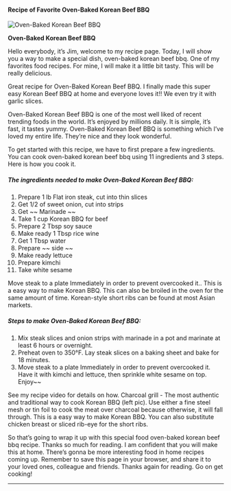             

#### Recipe of Favorite Oven-Baked Korean Beef BBQ

![Oven-Baked Korean Beef BBQ](https://img-global.cpcdn.com/recipes/fb781943540481ea/751x532cq70/oven-baked-korean-beef-bbq-recipe-main-photo.jpg)

**Oven-Baked Korean Beef BBQ**

Hello everybody, it’s Jim, welcome to my recipe page. Today, I will show you a way to make a special dish, oven-baked korean beef bbq. One of my favorites food recipes. For mine, I will make it a little bit tasty. This will be really delicious.

Great recipe for Oven-Baked Korean Beef BBQ. I finally made this super easy Korean Beef BBQ at home and everyone loves it!! We even try it with garlic slices.

Oven-Baked Korean Beef BBQ is one of the most well liked of recent trending foods in the world. It’s enjoyed by millions daily. It is simple, it’s fast, it tastes yummy. Oven-Baked Korean Beef BBQ is something which I’ve loved my entire life. They’re nice and they look wonderful.

To get started with this recipe, we have to first prepare a few ingredients. You can cook oven-baked korean beef bbq using 11 ingredients and 3 steps. Here is how you cook it.

##### The ingredients needed to make Oven-Baked Korean Beef BBQ:

1.  Prepare 1 lb Flat iron steak, cut into thin slices
2.  Get 1/2 of sweet onion, cut into strips
3.  Get ~~ Marinade ~~
4.  Take 1 cup Korean BBQ for beef
5.  Prepare 2 Tbsp soy sauce
6.  Make ready 1 Tbsp rice wine
7.  Get 1 Tbsp water
8.  Prepare ~~ side ~~
9.  Make ready lettuce
10.  Prepare kimchi
11.  Take white sesame

Move steak to a plate Immediately in order to prevent overcooked it.. This is a easy way to make Korean BBQ. This can also be broiled in the oven for the same amount of time. Korean-style short ribs can be found at most Asian markets.

##### Steps to make Oven-Baked Korean Beef BBQ:

1.  Mix steak slices and onion strips with marinade in a pot and marinate at least 6 hours or overnight.
2.  Preheat oven to 350°F. Lay steak slices on a baking sheet and bake for 18 minutes.
3.  Move steak to a plate Immediately in order to prevent overcooked it. Have it with kimchi and lettuce, then sprinkle white sesame on top. Enjoy~~

See my recipe video for details on how. Charcoal grill - The most authentic and traditional way to cook Korean BBQ (left pic). Use either a fine steel mesh or tin foil to cook the meat over charcoal because otherwise, it will fall through. This is a easy way to make Korean BBQ. You can also substitute chicken breast or sliced rib-eye for the short ribs.

So that’s going to wrap it up with this special food oven-baked korean beef bbq recipe. Thanks so much for reading. I am confident that you will make this at home. There’s gonna be more interesting food in home recipes coming up. Remember to save this page in your browser, and share it to your loved ones, colleague and friends. Thanks again for reading. Go on get cooking!

* * *